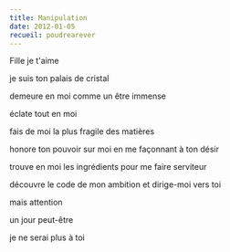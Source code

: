 ```yaml
---
title: Manipulation
date: 2012-01-05
recueil: poudrearever
---
```


Fille je t'aime

je suis ton palais de cristal

demeure en moi comme un être immense

éclate tout en moi

fais de moi
la plus fragile des matières

honore ton pouvoir sur moi
en me façonnant à ton désir

trouve en moi les ingrédients
pour me faire serviteur

découvre le code de mon ambition
et dirige-moi vers toi

mais attention

un jour peut-être

je ne serai plus à toi
